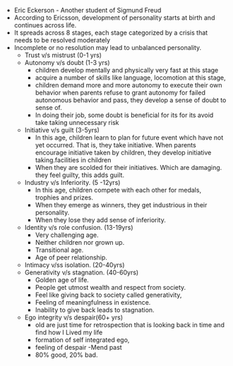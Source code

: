 - Eric Eckerson - Another student of Sigmund Freud
- According to Ericsson, development of personality starts at birth and continues across life. 
- It spreads across 8 stages, each stage categorized by a crisis that needs to be resolved moderately 
- Incomplete or no resolution may lead to unbalanced personality.
	- Trust v/s mistrust (0-1 yrs)
	- Autonomy v/s doubt (1-3 yrs)
		- children develop mentally and physically very fast at this stage 
		- acquire a number of skills like language, locomotion at this stage, 
		- children demand more and more autonomy to execute their own behavior when parents refuse to grant autonomy for failed autonomous behavior and pass, they develop a sense of doubt to sense of.
		- In doing their job, some doubt is beneficial for its for its avoid take taking unnecessary risk 
	- Initiative v/s guilt (3-5yrs)
		- In this age, children learn to plan for future event which have not yet occurred. That is, they take initiative. When parents encourage initiative taken by children, they develop initiative taking.facilities in children
		- When they are scolded for their initiatives. Which are damaging. they feel guilty, this adds guilt.
	- Industry v/s Inferiority. (5 -12yrs)
		- In this age, children compete with each other for medals, trophies and prizes. 
		- When they emerge as winners, they get industrious in their personality. 
		- When they lose they add sense of inferiority. 
	- Identity v/s role confusion. (13-19yrs)
		- Very challenging age. 
		- Neither children nor grown up. 
		- Transitional age. 
		- Age of peer relationship.
	- Intimacy v/ss isolation. (20-40yrs)
	- Generativity v/s stagnation. (40-60yrs)
		- Golden age of life.
		- People get utmost wealth and respect from society.
		- Feel like giving back to society called generativity, 
		- Feeling of meaningfulness in existence. 
		- Inability to give back leads to stagnation.
	- Ego integrity v/s despair(60+ yrs)
		- old are just time for retrospection that is looking back in time and find how I Lived my life 
		- formation of self integrated ego, 
		- feeling of despair -Mend past
		- 80% good, 20% bad.